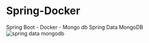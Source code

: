 # Spring-Docker
Spring Boot - Docker - Mongo db 
Spring Data MongoDB
![spring data mongodb](https://user-images.githubusercontent.com/85808835/234120673-bfaf2db2-1181-4ad2-9cb8-592a3ba6e590.png)
